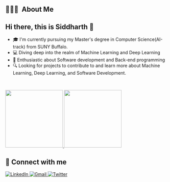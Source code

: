 ## 👨🏻‍💻 &nbsp;About Me
## Hi there, this is Siddharth 👋

- 🎓 I'm currently pursuing my Master's degree in Computer Science(AI-track) from SUNY Buffalo.
- 💻 Diving deep into the realm of Machine Learning and Deep Learning
- 🔭 Enthusiastic about Software development and Back-end programming
- 🔍 Looking for projects to contribute to and learn more about Machine Learning, Deep Learning, and Software Development.
<br>
<p>
<a href="https://github.com/siddharthc30">
  <img height="180em" src="https://github-readme-stats-eight-theta.vercel.app/api?username=siddharthc30&show_icons=true&theme=algolia&include_all_commits=false&count_private=true"/>
  <img height="180em" src="https://github-readme-stats-eight-theta.vercel.app/api/top-langs/?username=siddharthc30&layout=compact&langs_count=8&theme=algolia"/>
</a>
</p>

##  💬 Connect with me
<p align="left">
 
  
  <a href=""><img alt="LinkedIn" title="LinkedIn" src="https://img.shields.io/badge/-LinkedIn-0077B5?style=for-the-badge&logo=linkedin&logoColor=white"/>
  </a>
  <a href="mailto:siddharthcilamkoti@gmail.com?subject=Hola%20Jiji"><img src="https://img.shields.io/badge/gmail-%23D14836.svg?&style=for-the-badge&logo=gmail&logoColor=white" alt="Gmail"/>
  </a>
  <a href="https://twitter.com/SiddharthC30"><img alt="Twitter" title="Twitter" src="https://img.shields.io/badge/-Twitter-1DA1F2?style=for-the-badge&logo=twitter&logoColor=white"/></a>
</p>
<!--
**siddharthc30/siddharthc30** is a ✨ _special_ ✨ repository because its `README.md` (this file) appears on your GitHub profile.

Here are some ideas to get you started:


- 🌱 I’m currently learning ...
- 👯 I’m looking to collaborate on ...
- 🤔 I’m looking for help with ...
- 💬 Ask me about ...
- 📫 How to reach me: ...

- ⚡ Fun fact: ...
-->
